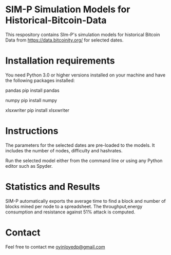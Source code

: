 # SIM-P Simulation Models for Historical-Bitcoin-Data

This respository contains SIm-P's simulation models for historical Bitcoin Data from https://data.bitcoinity.org/ for selected dates.

# Installation requirements
You need Python 3.0 or higher versions installed on your machine and have the following packages installed:

pandas pip install pandas

numpy pip install numpy

xlsxwriter pip install xlsxwriter

# Instructions
The parameters for the selected dates are pre-loaded to the models. It includes the number of nodes, difficulty and hashrates.

Run the selected model either from the command line or using any Python editor such as Spyder.

# Statistics and Results
SIM-P automatically exports the average time to find a block and number of blocks mined per node to a spreadsheet. The throughput,energy consumption and resistance against 51% attack is computed.

# Contact
Feel free to contact me oyinloyedp@gmail.com

